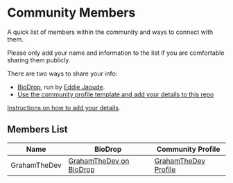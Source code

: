 # Community Members
A quick list of members within the community and ways to connect with them.

Please only add your name and information to the list if you are comfortable sharing them publicly.

There are two ways to share your info:
- [BioDrop](https://www.biodrop.io/), run by [Eddie Jaoude](https://www.biodrop.io/eddiejaoude).
- [Use the community profile template and add your details to this repo](Templates/community-profiles-template.md)

[Instructions on how to add your details](Instructions/community-profile-instructions.md).

## Members List
| Name            | BioDrop                                                                       | Community Profile                                                |
| ---             | ---                                                                           | ---                                                              | 
| GrahamTheDev    | [GrahamTheDev on BioDrop](https://www.biodrop.io/GrahamTheDevRel)             | [GrahamTheDev Profile](Community-profiles/GrahamTheDev.md)       | 
